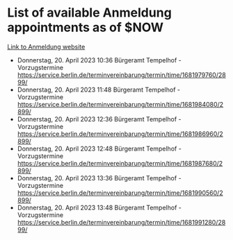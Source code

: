 # List of available Anmeldung appointments as of $NOW
[Link to Anmeldung website](https://service.berlin.de/terminvereinbarung/termin/tag.php?termin=1&anliegen[]=120686&dienstleisterlist=122210,122217,327316,122219,327312,122227,327314,122231,327346,122243,327348,122254,122252,329742,122260,329745,122262,329748,122271,327278,122273,327274,122277,327276,330436,122280,327294,122282,327290,122284,327292,122291,327270,122285,327266,122286,327264,122296,327268,150230,329760,122297,327286,122294,327284,122312,329763,122314,329775,122304,327330,122311,327334,122309,327332,317869,122281,327352,122279,329772,122283,122276,327324,122274,327326,122267,329766,122246,327318,122251,327320,122257,327322,122208,327298,122226,327300&herkunft=http%3A%2F%2Fservice.berlin.de%2Fdienstleistung%2F120686%2F)
- Donnerstag, 20. April 2023 10:36 Bürgeramt Tempelhof - Vorzugstermine https://service.berlin.de/terminvereinbarung/termin/time/1681979760/2899/
- Donnerstag, 20. April 2023 11:48 Bürgeramt Tempelhof - Vorzugstermine https://service.berlin.de/terminvereinbarung/termin/time/1681984080/2899/
- Donnerstag, 20. April 2023 12:36 Bürgeramt Tempelhof - Vorzugstermine https://service.berlin.de/terminvereinbarung/termin/time/1681986960/2899/
- Donnerstag, 20. April 2023 12:48 Bürgeramt Tempelhof - Vorzugstermine https://service.berlin.de/terminvereinbarung/termin/time/1681987680/2899/
- Donnerstag, 20. April 2023 13:36 Bürgeramt Tempelhof - Vorzugstermine https://service.berlin.de/terminvereinbarung/termin/time/1681990560/2899/
- Donnerstag, 20. April 2023 13:48 Bürgeramt Tempelhof - Vorzugstermine https://service.berlin.de/terminvereinbarung/termin/time/1681991280/2899/
